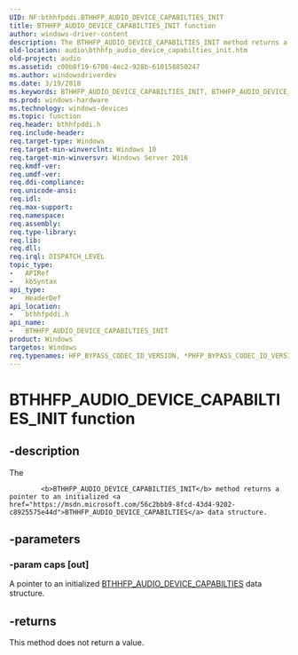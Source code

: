 ```yaml
---
UID: NF:bthhfpddi.BTHHFP_AUDIO_DEVICE_CAPABILTIES_INIT
title: BTHHFP_AUDIO_DEVICE_CAPABILTIES_INIT function
author: windows-driver-content
description: The BTHHFP_AUDIO_DEVICE_CAPABILTIES_INIT method returns a pointer to an initialized BTHHFP_AUDIO_DEVICE_CAPABILTIES data structure.
old-location: audio\bthhfp_audio_device_capabilties_init.htm
old-project: audio
ms.assetid: c00b8f19-6708-4ec2-928b-610158850247
ms.author: windowsdriverdev
ms.date: 3/19/2018
ms.keywords: BTHHFP_AUDIO_DEVICE_CAPABILTIES_INIT, BTHHFP_AUDIO_DEVICE_CAPABILTIES_INIT method [Audio Devices], audio.bthhfp_audio_device_capabilties_init, bthhfpddi/BTHHFP_AUDIO_DEVICE_CAPABILTIES_INIT
ms.prod: windows-hardware
ms.technology: windows-devices
ms.topic: function
req.header: bthhfpddi.h
req.include-header: 
req.target-type: Windows
req.target-min-winverclnt: Windows 10
req.target-min-winversvr: Windows Server 2016
req.kmdf-ver: 
req.umdf-ver: 
req.ddi-compliance: 
req.unicode-ansi: 
req.idl: 
req.max-support: 
req.namespace: 
req.assembly: 
req.type-library: 
req.lib: 
req.dll: 
req.irql: DISPATCH_LEVEL
topic_type:
-	APIRef
-	kbSyntax
api_type:
-	HeaderDef
api_location:
-	bthhfpddi.h
api_name:
-	BTHHFP_AUDIO_DEVICE_CAPABILTIES_INIT
product: Windows
targetos: Windows
req.typenames: HFP_BYPASS_CODEC_ID_VERSION, *PHFP_BYPASS_CODEC_ID_VERSION
---
```


# BTHHFP_AUDIO_DEVICE_CAPABILTIES_INIT function


## -description


The 
			
            <b>BTHHFP_AUDIO_DEVICE_CAPABILTIES_INIT</b> method returns a pointer to an initialized <a href="https://msdn.microsoft.com/56c2bbb9-8fcd-43d4-9202-c8925575e44d">BTHHFP_AUDIO_DEVICE_CAPABILTIES</a> data structure. 


## -parameters




### -param caps [out]

A pointer to an initialized <a href="https://msdn.microsoft.com/56c2bbb9-8fcd-43d4-9202-c8925575e44d">BTHHFP_AUDIO_DEVICE_CAPABILTIES</a> data structure.


## -returns



This method does not return a value.



